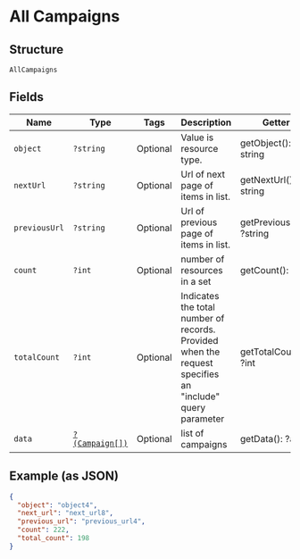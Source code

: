 
# All Campaigns

## Structure

`AllCampaigns`

## Fields

| Name | Type | Tags | Description | Getter | Setter |
|  --- | --- | --- | --- | --- | --- |
| `object` | `?string` | Optional | Value is resource type. | getObject(): ?string | setObject(?string object): void |
| `nextUrl` | `?string` | Optional | Url of next page of items in list. | getNextUrl(): ?string | setNextUrl(?string nextUrl): void |
| `previousUrl` | `?string` | Optional | Url of previous page of items in list. | getPreviousUrl(): ?string | setPreviousUrl(?string previousUrl): void |
| `count` | `?int` | Optional | number of resources in a set | getCount(): ?int | setCount(?int count): void |
| `totalCount` | `?int` | Optional | Indicates the total number of records. Provided when the request specifies an "include" query parameter | getTotalCount(): ?int | setTotalCount(?int totalCount): void |
| `data` | [`?(Campaign[])`](../../doc/models/campaign.md) | Optional | list of campaigns | getData(): ?array | setData(?array data): void |

## Example (as JSON)

```json
{
  "object": "object4",
  "next_url": "next_url8",
  "previous_url": "previous_url4",
  "count": 222,
  "total_count": 198
}
```

